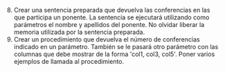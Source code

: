 8. Crear una sentencia preparada que devuelva las conferencias en las que participa un ponente. La sentencia se
   ejecutará utilizando como parámetros el nombre y apellidos del ponente. No olvidar liberar la memoria
   utilizada por la sentencia preparada.
9. Crear un procedimiento que devuelva el número de conferencias indicado en un parámetro. También se le
   pasará otro parámetro con las columnas que debe mostrar de la forma 'col1, col3, col5'. Poner varios ejemplos
   de llamada al procedimiento.
